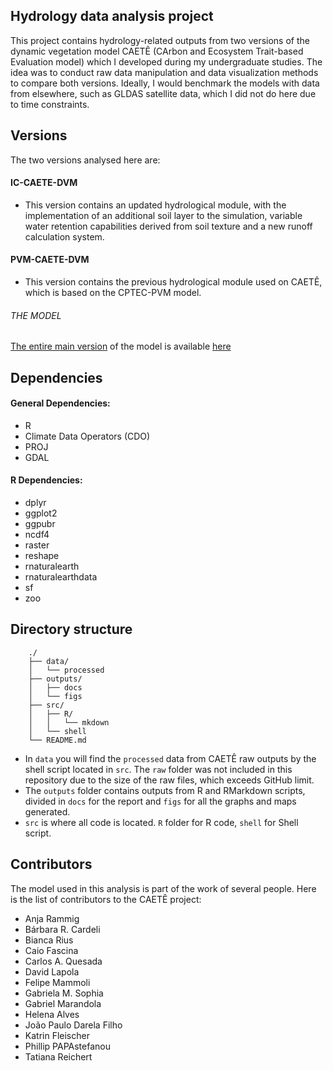 ## Hydrology data analysis project

This project contains hydrology-related outputs from two versions of the dynamic vegetation model CAETÊ (CArbon and Ecosystem Trait-based Evaluation model) which I developed during my undergraduate studies. The idea was to conduct raw data manipulation and data visualization methods to compare both versions. Ideally, I would benchmark the models with data from elsewhere, such as GLDAS satellite data, which I did not do here due to time constraints.

## Versions

The two versions analysed here are:

#### IC-CAETE-DVM
- This version contains an updated hydrological module, with the implementation of an additional soil layer to the simulation, variable water retention capabilities derived from soil texture and a new runoff calculation system.

#### PVM-CAETE-DVM
- This version contains the previous hydrological module used on CAETÊ, which is based on the CPTEC-PVM model.

###### THE MODEL
[The entire main version](https://github.com/jpdarela/CAETE-DVM) of the model is available [here](https://github.com/jpdarela/CAETE-DVM)

## Dependencies

#### General Dependencies:

- R
- Climate Data Operators (CDO)
- PROJ
- GDAL

#### R Dependencies:

- dplyr
- ggplot2
- ggpubr
- ncdf4
- raster
- reshape
- rnaturalearth
- rnaturalearthdata
- sf
- zoo

## Directory structure

```
    ./
    ├── data/
    │   └── processed
    ├── outputs/
    │   ├── docs
    │   └── figs     
    ├── src/
    │   ├── R/
    │   │   └── mkdown 
    │   └── shell
    └── README.md
```

- In `data` you will find the `processed` data from CAETÊ raw outputs by the shell script located in `src`. The `raw` folder was not included in this repository due to the size of the raw files, which exceeds GitHub limit.
- The `outputs` folder contains outputs from R and RMarkdown scripts, divided in `docs` for the report and `figs` for all the graphs and maps generated.
- `src` is where all code is located. `R` folder for R code, `shell` for Shell script. 

## Contributors

The model used in this analysis is part of the work of several people. Here is the list of contributors to the CAETÊ project:

- Anja Rammig
- Bárbara R. Cardeli
- Bianca Rius
- Caio Fascina
- Carlos A. Quesada
- David Lapola
- Felipe Mammoli
- Gabriela M. Sophia
- Gabriel Marandola
- Helena Alves
- João Paulo Darela Filho
- Katrin Fleischer
- Phillip PAPAstefanou
- Tatiana Reichert
